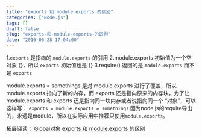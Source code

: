```yaml
---
title: "exports 和 module.exports 的区别"
categories: ["Node.js"]
tags: []
draft: false
slug: "exports-和-module-exports-的区别"
date: "2016-06-28 17:04:00"
---
```


1.`exports` 是指向的 `module.exports` 的引用
2.module.exports 初始值为一个空对象 {}，所以 `exports` 初始值也是 {}
3.require() 返回的是 `module.exports` 而不是 `exports`


module.exports = somethings 是对 module.exports 进行了覆盖，所以 module.exports 指向了新的内存，而 exports 还是指向原来的内存块，为了让 module.exports 和 exports 还是指向同一块内存或者说指向同一个 “对象”，可以这样写： `exports = module.exports = somethings`
因为node.js的require导出的，永远是module，所以在实际应用中推荐只使用`module.exports`。

拓展阅读：
[Global对象][1]
[exports 和 module.exports 的区别][2]


  [1]: https://yjhjstz.gitbooks.io/deep-into-node/content/chapter12/chapter12-1.html
  [2]: https://cnodejs.org/topic/5231a630101e574521e45ef8
